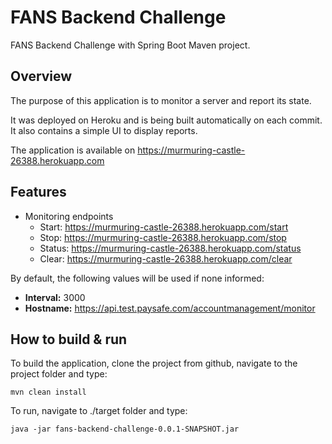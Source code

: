 # FANS Backend Challenge
FANS Backend Challenge with Spring Boot Maven project.

## Overview
The purpose of this application is to monitor a server and report its state.

It was deployed on Heroku and is being built automatically on each commit. It also contains a simple UI to display reports.

The application is available on https://murmuring-castle-26388.herokuapp.com

## Features
* Monitoring endpoints
   * Start: https://murmuring-castle-26388.herokuapp.com/start
   * Stop: https://murmuring-castle-26388.herokuapp.com/stop
   * Status: https://murmuring-castle-26388.herokuapp.com/status
   * Clear: https://murmuring-castle-26388.herokuapp.com/clear

By default, the following values will be used if none informed:
- **Interval:** 3000
- **Hostname:** https://api.test.paysafe.com/accountmanagement/monitor

## How to build & run
To build the application, clone the project from github, navigate to the project folder and type:
```
mvn clean install
```

To run, navigate to ./target folder and type:
```
java -jar fans-backend-challenge-0.0.1-SNAPSHOT.jar
```